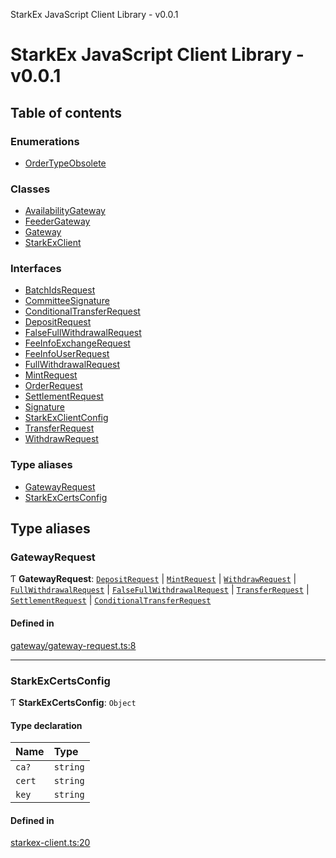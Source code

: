 StarkEx JavaScript Client Library - v0.0.1

# StarkEx JavaScript Client Library - v0.0.1

## Table of contents

### Enumerations

- [OrderTypeObsolete](enums/OrderTypeObsolete.md)

### Classes

- [AvailabilityGateway](classes/AvailabilityGateway.md)
- [FeederGateway](classes/FeederGateway.md)
- [Gateway](classes/Gateway.md)
- [StarkExClient](classes/StarkExClient.md)

### Interfaces

- [BatchIdsRequest](interfaces/BatchIdsRequest.md)
- [CommitteeSignature](interfaces/CommitteeSignature.md)
- [ConditionalTransferRequest](interfaces/ConditionalTransferRequest.md)
- [DepositRequest](interfaces/DepositRequest.md)
- [FalseFullWithdrawalRequest](interfaces/FalseFullWithdrawalRequest.md)
- [FeeInfoExchangeRequest](interfaces/FeeInfoExchangeRequest.md)
- [FeeInfoUserRequest](interfaces/FeeInfoUserRequest.md)
- [FullWithdrawalRequest](interfaces/FullWithdrawalRequest.md)
- [MintRequest](interfaces/MintRequest.md)
- [OrderRequest](interfaces/OrderRequest.md)
- [SettlementRequest](interfaces/SettlementRequest.md)
- [Signature](interfaces/Signature.md)
- [StarkExClientConfig](interfaces/StarkExClientConfig.md)
- [TransferRequest](interfaces/TransferRequest.md)
- [WithdrawRequest](interfaces/WithdrawRequest.md)

### Type aliases

- [GatewayRequest](README.md#gatewayrequest)
- [StarkExCertsConfig](README.md#starkexcertsconfig)

## Type aliases

### GatewayRequest

Ƭ **GatewayRequest**: [`DepositRequest`](interfaces/DepositRequest.md) \| [`MintRequest`](interfaces/MintRequest.md) \| [`WithdrawRequest`](interfaces/WithdrawRequest.md) \| [`FullWithdrawalRequest`](interfaces/FullWithdrawalRequest.md) \| [`FalseFullWithdrawalRequest`](interfaces/FalseFullWithdrawalRequest.md) \| [`TransferRequest`](interfaces/TransferRequest.md) \| [`SettlementRequest`](interfaces/SettlementRequest.md) \| [`ConditionalTransferRequest`](interfaces/ConditionalTransferRequest.md)

#### Defined in

[gateway/gateway-request.ts:8](https://github.com/starkware-industries/starkex-clientlib-js/blob/c509284/src/lib/gateway/gateway-request.ts#L8)

___

### StarkExCertsConfig

Ƭ **StarkExCertsConfig**: `Object`

#### Type declaration

| Name | Type |
| :------ | :------ |
| `ca?` | `string` |
| `cert` | `string` |
| `key` | `string` |

#### Defined in

[starkex-client.ts:20](https://github.com/starkware-industries/starkex-clientlib-js/blob/c509284/src/lib/starkex-client.ts#L20)
